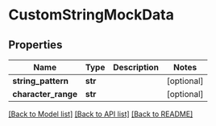 # CustomStringMockData

## Properties
Name | Type | Description | Notes
------------ | ------------- | ------------- | -------------
**string_pattern** | **str** |  | [optional] 
**character_range** | **str** |  | [optional] 

[[Back to Model list]](../README.md#documentation-for-models) [[Back to API list]](../README.md#documentation-for-api-endpoints) [[Back to README]](../README.md)

